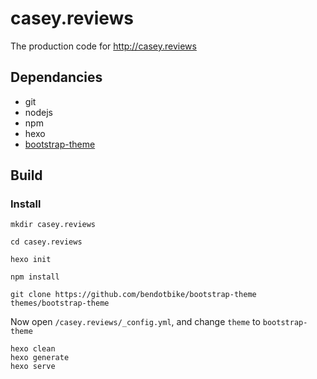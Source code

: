 # casey.reviews
The production code for http://casey.reviews

## Dependancies
- git
- nodejs
- npm
- hexo
- [bootstrap-theme](https://github.com/bendotbike/bootstrap-theme)

## Build
### Install
```
mkdir casey.reviews

cd casey.reviews

hexo init

npm install

git clone https://github.com/bendotbike/bootstrap-theme themes/bootstrap-theme
```
Now open ```/casey.reviews/_config.yml```, and change ```theme``` to ```bootstrap-theme```
```
hexo clean
hexo generate
hexo serve
```
